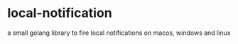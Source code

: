 # local-notification

a small golang library to fire local notifications
on macos, windows and linux
